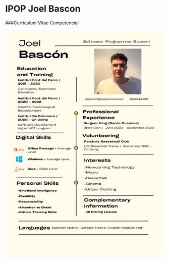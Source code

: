 # IPOP Joel Bascon

###Currículum Vitae Competencial

![CV Joel](https://github.com/jbascon/daw-ipop/blob/main/CVJoel.png)

